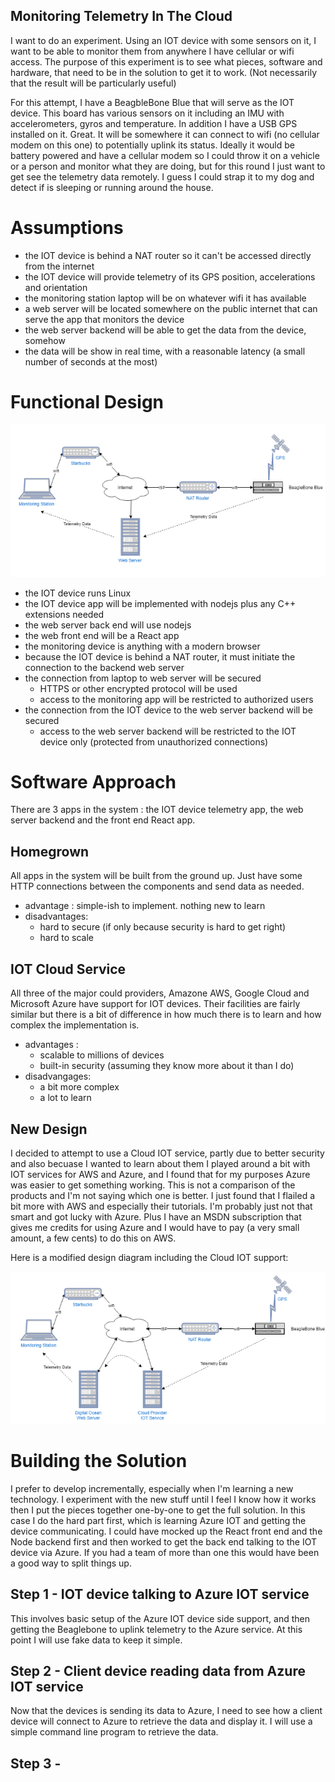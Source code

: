 Monitoring Telemetry In The Cloud
----------------------------------

I want to do an experiment. Using an IOT device with some sensors on it, I want to be able to monitor them
from anywhere I have cellular or wifi access. The purpose of this experiment is to see what pieces, software and hardware, 
that need to be in the solution to get it to work. (Not necessarily that the result will be particularly useful)

For this attempt, I have a BeagbleBone Blue that will serve as the IOT device.
This board has various sensors on it including an IMU with accelerometers,
gyros and temperature. In addition I have a USB GPS installed on it. Great. It will be somewhere it can
connect to wifi (no cellular modem on this one) to potentially uplink its status. Ideally it would be battery powered
and have a cellular modem so I could throw it on a vehicle or a person and monitor what they are doing,  but for this
round I just want to get see the telemetry data remotely. I guess I could strap it to my dog and detect if is 
sleeping or running around the house. 

# Assumptions
 - the IOT device is behind a NAT router so it can't be accessed directly from the internet
 - the IOT device will provide telemetry of its GPS position, accelerations and orientation 
 - the monitoring station laptop will be on whatever wifi it has available
 - a web server will be located somewhere on the public internet that can serve the app that monitors the device
 - the web server backend will be able to get the data from the device, somehow
 - the data will be show in real time, with a reasonable latency (a small number of seconds at the most)
 

# Functional Design

![alt text](./iot-experiment.png "IOT Experiment Design")

- the IOT device runs Linux
- the IOT device app will be implemented with nodejs plus any C++ extensions needed
- the web server back end will use nodejs
- the web front end will be a React app
- the monitoring device is anything with a modern browser
- because the IOT device is behind a NAT router, it must initiate the connection to the backend web server
- the connection from laptop to web server will be secured
  - HTTPS or other encrypted protocol will be used
  - access to the monitoring app will be restricted to authorized users
- the connection from the IOT device to the web server backend will be secured
  - access to the web server backend will be restricted to the IOT device only (protected from unauthorized connections)

# Software Approach

There are 3 apps in the system : the IOT device telemetry app, the web server backend and the front end React app.

## Homegrown
   
  All apps in the system will be built from the ground up. Just have some HTTP connections between the components and
  send data as needed. 
   - advantage : simple-ish to implement. nothing new to learn
   - disadvantages:
     - hard to secure (if only because security is hard to get right)
     - hard to scale

## IOT Cloud Service
   
  All three of the major could providers, Amazone AWS, Google Cloud and Microsoft Azure have 
  support for IOT devices. Their facilities are fairly similar but there is a bit of difference
  in how much there is to learn and how complex the implementation is.
  - advantages :
    - scalable to millions of devices
    - built-in security (assuming they know more about it than I do)
  - disadvangages:
    - a bit more complex
    - a lot to learn

## New Design

I decided to attempt to use a Cloud IOT service, partly due to better security and also becuase
I wanted to learn about them 
I played around a bit with IOT services for AWS and Azure, and I found that for my purposes
Azure was easier to get something working. This is not a comparison of the products and I'm
not saying which one is better. I just found that I flailed a bit more with AWS and
especially their tutorials. I'm probably just not that smart and got lucky with Azure. Plus
I have an MSDN subscription that gives me credits for using Azure and I would have to pay
(a very small amount, a few cents) to do this on AWS.

Here is a modified design diagram including the Cloud IOT support:

![alt text](./iot-experiment-2.png "IOT Experiment Design With Cloud") 

# Building the Solution

I prefer to develop incrementally, especially when I'm learning a new technology. I experiment with
the new stuff until I feel I know how it works then I put the pieces together one-by-one to get the full solution.
In this case I do the hard part first, which is learning Azure IOT and getting the device communicating. I could 
have mocked up the React front end and the Node backend first and then worked to get the back end talking to the 
IOT device via Azure. If you had a team of more than one this would have been a good way to split things up.

## Step 1 - IOT device talking to Azure IOT service

This involves basic setup of the Azure IOT device side support, and then getting the Beaglebone to uplink telemetry to the Azure service. 
At this point I will use fake data to keep it simple. 

## Step 2 - Client device reading data from Azure IOT service

Now that the devices is sending its data to Azure, I need to see how a client device will connect to Azure
to retrieve the data and display it. I will use a simple command line program to retrieve the data.

## Step 3 - 
